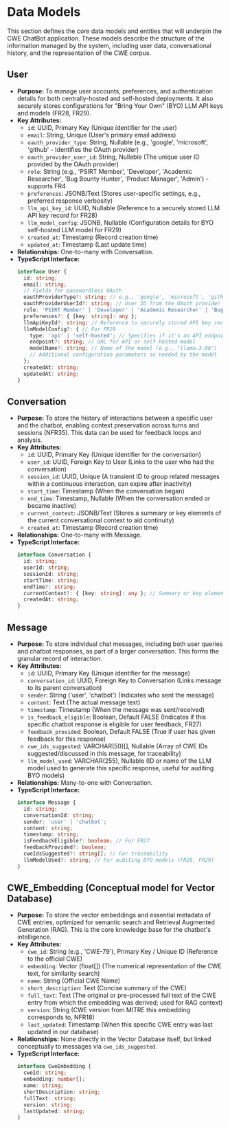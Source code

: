 # Data Models

This section defines the core data models and entities that will underpin the CWE ChatBot application. These models describe the structure of the information managed by the system, including user data, conversational history, and the representation of the CWE corpus.

## User

  * **Purpose:** To manage user accounts, preferences, and authentication details for both centrally-hosted and self-hosted deployments. It also securely stores configurations for "Bring Your Own" (BYO) LLM API keys and models (FR28, FR29).
  * **Key Attributes:**
      * `id`: UUID, Primary Key (Unique identifier for the user)
      * `email`: String, Unique (User's primary email address)
      * `oauth_provider_type`: String, Nullable (e.g., 'google', 'microsoft', 'github' - Identifies the OAuth provider)
      * `oauth_provider_user_id`: String, Nullable (The unique user ID provided by the OAuth provider)
      * `role`: String (e.g., 'PSIRT Member', 'Developer', 'Academic Researcher', 'Bug Bounty Hunter', 'Product Manager', 'Admin') - supports FR4
      * `preferences`: JSONB/Text (Stores user-specific settings, e.g., preferred response verbosity)
      * `llm_api_key_id`: UUID, Nullable (Reference to a securely stored LLM API key record for FR28)
      * `llm_model_config`: JSONB, Nullable (Configuration details for BYO self-hosted LLM model for FR29)
      * `created_at`: Timestamp (Record creation time)
      * `updated_at`: Timestamp (Last update time)
  * **Relationships:** One-to-many with Conversation.
  * **TypeScript Interface:**
    ```typescript
    interface User {
      id: string;
      email: string;
      // Fields for passwordless OAuth
      oauthProviderType?: string; // e.g., 'google', 'microsoft', 'github'
      oauthProviderUserId?: string; // User ID from the OAuth provider
      role: 'PSIRT Member' | 'Developer' | 'Academic Researcher' | 'Bug Bounty Hunter' | 'Product Manager' | 'Admin';
      preferences?: { [key: string]: any };
      llmApiKeyId?: string; // Reference to securely stored API key record (for FR28)
      llmModelConfig?: { // For FR29
        type: 'api' | 'self-hosted'; // Specifies if it's an API endpoint or a self-hosted instance
        endpoint?: string; // URL for API or self-hosted model
        modelName?: string; // Name of the model (e.g., "llama-3-8b")
        // Additional configuration parameters as needed by the model
      };
      createdAt: string;
      updatedAt: string;
    }
    ```

## Conversation

  * **Purpose:** To store the history of interactions between a specific user and the chatbot, enabling context preservation across turns and sessions (NFR35). This data can be used for feedback loops and analysis.
  * **Key Attributes:**
      * `id`: UUID, Primary Key (Unique identifier for the conversation)
      * `user_id`: UUID, Foreign Key to User (Links to the user who had the conversation)
      * `session_id`: UUID, Unique (A transient ID to group related messages within a continuous interaction, can expire after inactivity)
      * `start_time`: Timestamp (When the conversation began)
      * `end_time`: Timestamp, Nullable (When the conversation ended or became inactive)
      * `current_context`: JSONB/Text (Stores a summary or key elements of the current conversational context to aid continuity)
      * `created_at`: Timestamp (Record creation time)
  * **Relationships:** One-to-many with Message.
  * **TypeScript Interface:**
    ```typescript
    interface Conversation {
      id: string;
      userId: string;
      sessionId: string;
      startTime: string;
      endTime?: string;
      currentContext?: { [key: string]: any }; // Summary or key elements of context (for NFR35)
      createdAt: string;
    }
    ```

## Message

  * **Purpose:** To store individual chat messages, including both user queries and chatbot responses, as part of a larger conversation. This forms the granular record of interaction.
  * **Key Attributes:**
      * `id`: UUID, Primary Key (Unique identifier for the message)
      * `conversation_id`: UUID, Foreign Key to Conversation (Links message to its parent conversation)
      * `sender`: String ('user', 'chatbot') (Indicates who sent the message)
      * `content`: Text (The actual message text)
      * `timestamp`: Timestamp (When the message was sent/received)
      * `is_feedback_eligible`: Boolean, Default FALSE (Indicates if this specific chatbot response is eligible for user feedback, FR27)
      * `feedback_provided`: Boolean, Default FALSE (True if user has given feedback for this response)
      * `cwe_ids_suggested`: VARCHAR(50)[], Nullable (Array of CWE IDs suggested/discussed in this message, for traceability)
      * `llm_model_used`: VARCHAR(255), Nullable (ID or name of the LLM model used to generate this specific response, useful for auditing BYO models)
  * **Relationships:** Many-to-one with Conversation.
  * **TypeScript Interface:**
    ```typescript
    interface Message {
      id: string;
      conversationId: string;
      sender: 'user' | 'chatbot';
      content: string;
      timestamp: string;
      isFeedbackEligible?: boolean; // For FR27
      feedbackProvided?: boolean;
      cweIdsSuggested?: string[]; // For traceability
      llmModelUsed?: string; // For auditing BYO models (FR28, FR29)
    }
    ```

## CWE\_Embedding (Conceptual model for Vector Database)

  * **Purpose:** To store the vector embeddings and essential metadata of CWE entries, optimized for semantic search and Retrieval Augmented Generation (RAG). This is the core knowledge base for the chatbot's intelligence.
  * **Key Attributes:**
      * `cwe_id`: String (e.g., 'CWE-79'), Primary Key / Unique ID (Reference to the official CWE)
      * `embedding`: Vector (float[]) (The numerical representation of the CWE text, for similarity search)
      * `name`: String (Official CWE Name)
      * `short_description`: Text (Concise summary of the CWE)
      * `full_text`: Text (The original or pre-processed full text of the CWE entry from which the embedding was derived; used for RAG context)
      * `version`: String (CWE version from MITRE this embedding corresponds to, NFR18)
      * `last_updated`: Timestamp (When this specific CWE entry was last updated in our database)
  * **Relationships:** None directly in the Vector Database itself, but linked conceptually to messages via `cwe_ids_suggested`.
  * **TypeScript Interface:**
    ```typescript
    interface CweEmbedding {
      cweId: string;
      embedding: number[];
      name: string;
      shortDescription: string;
      fullText: string;
      version: string;
      lastUpdated: string;
    }
    ```
